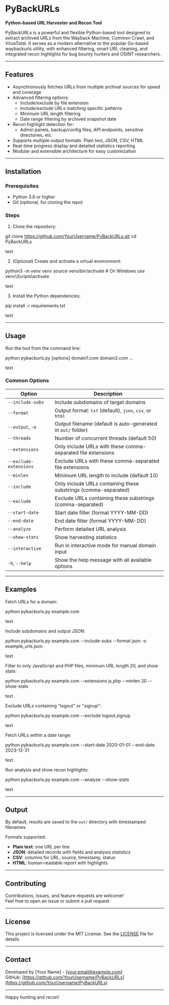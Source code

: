 # PyBackURLs

**Python-based URL Harvester and Recon Tool**

PyBackURLs is a powerful and flexible Python-based tool designed to extract archived URLs from the Wayback Machine, Common Crawl, and VirusTotal. It serves as a modern alternative to the popular Go-based waybackurls utility, with enhanced filtering, smart URL cleaning, and integrated recon highlights for bug bounty hunters and OSINT researchers.

---

## Features

- Asynchronously fetches URLs from multiple archival sources for speed and coverage
- Advanced filtering options:
  - Include/exclude by file extension
  - Include/exclude URLs matching specific patterns
  - Minimum URL length filtering
  - Date range filtering by archived snapshot date
- Recon highlight detection for:
  - Admin panels, backup/config files, API endpoints, sensitive directories, etc.
- Supports multiple output formats: Plain text, JSON, CSV, HTML
- Real-time progress display and detailed statistics reporting
- Modular and extensible architecture for easy customization

---

## Installation

### Prerequisites

- Python 3.8 or higher
- Git (optional, for cloning the repo)

### Steps

1. Clone the repository:

git clone https://github.com/YourUsername/PyBackURLs.git
cd PyBackURLs

text

2. (Optional) Create and activate a virtual environment:

python3 -m venv venv
source venv/bin/activate # On Windows use venv\Scripts\activate

text

3. Install the Python dependencies:

pip install -r requirements.txt

text

---

## Usage

Run the tool from the command line:

python pybackurls.py [options] domain1.com domain2.com ...

text

### Common Options

| Option                   | Description                                                   |
|--------------------------|---------------------------------------------------------------|
| `--include-subs`         | Include subdomains of target domains                           |
| `--format`               | Output format: `txt` (default), `json`, `csv`, or `html`       |
| `--output`, `-o`         | Output filename (default is auto-generated in `out/` folder)  |
| `--threads`              | Number of concurrent threads (default 50)                      |
| `--extensions`           | Only include URLs with these comma-separated file extensions   |
| `--exclude-extensions`   | Exclude URLs with these comma-separated file extensions        |
| `--minlen`               | Minimum URL length to include (default 10)                     |
| `--include`              | Only include URLs containing these substrings (comma-separated)|
| `--exclude`              | Exclude URLs containing these substrings (comma-separated)    |
| `--start-date`           | Start date filter (format YYYY-MM-DD)                          |
| `--end-date`             | End date filter (format YYYY-MM-DD)                            |
| `--analyze`              | Perform detailed URL analysis                                  |
| `--show-stats`           | Show harvesting statistics                                     |
| `--interactive`          | Run in interactive mode for manual domain input                |
| `-h`, `--help`           | Show the help message with all available options               |

---

## Examples

Fetch URLs for a domain:

python pybackurls.py example.com

text

Include subdomains and output JSON:

python pybackurls.py example.com --include-subs --format json -o example_urls.json

text

Filter to only JavaScript and PHP files, minimum URL length 20, and show stats:

python pybackurls.py example.com --extensions js,php --minlen 20 --show-stats

text

Exclude URLs containing "logout" or "signup":

python pybackurls.py example.com --exclude logout,signup

text

Fetch URLs within a date range:

python pybackurls.py example.com --start-date 2020-01-01 --end-date 2023-12-31

text

Run analysis and show recon highlights:

python pybackurls.py example.com --analyze --show-stats

text

---

## Output

By default, results are saved to the `out/` directory with timestamped filenames.

Formats supported:

- **Plain text**: one URL per line
- **JSON**: detailed records with fields and analysis statistics
- **CSV**: columns for URL, source, timestamp, status
- **HTML**: human-readable report with highlights

---

## Contributing

Contributions, issues, and feature requests are welcome!  
Feel free to open an issue or submit a pull request.

---

## License

This project is licensed under the MIT License. See the [LICENSE](LICENSE) file for details.

---

## Contact

Developed by [Your Name] - [your.email@example.com]  
GitHub: [https://github.com/YourUsername/PyBackURLs](https://github.com/YourUsername/PyBackURLs)

---

Happy hunting and recon!  
